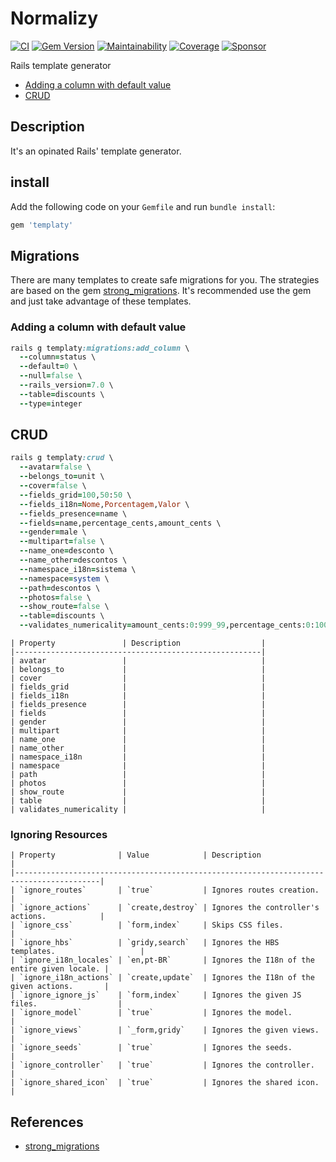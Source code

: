 # Normalizy

[![CI](https://github.com/wbotelhos/templaty/workflows/CI/badge.svg)](https://github.com/wbotelhos/templaty/actions)
[![Gem Version](https://badge.fury.io/rb/templaty.svg)](https://badge.fury.io/rb/templaty)
[![Maintainability](https://api.codeclimate.com/v1/badges/f312587b4f126bb13e85/maintainability)](https://codeclimate.com/github/wbotelhos/templaty/maintainability)
[![Coverage](https://codecov.io/gh/wbotelhos/templaty/branch/main/graph/badge.svg)](https://codecov.io/gh/wbotelhos/templaty)
[![Sponsor](https://img.shields.io/badge/sponsor-%3C3-green)](https://www.patreon.com/wbotelhos)

Rails template generator

- [Adding a column with default value](#adding-a-column-with-default-value)
- [CRUD](#crud)

## Description

It's an opinated Rails' template generator.

## install

Add the following code on your `Gemfile` and run `bundle install`:

```ruby
gem 'templaty'
```

## Migrations

There are many templates to create safe migrations for you. The strategies are based on the gem [strong_migrations](https://github.com/ankane/strong_migrations). It's recommended use the gem and just take advantage of these templates.

### Adding a column with default value

```ruby
rails g templaty:migrations:add_column \
  --column=status \
  --default=0 \
  --null=false \
  --rails_version=7.0 \
  --table=discounts \
  --type=integer
```

## CRUD

```ruby
rails g templaty:crud \
  --avatar=false \
  --belongs_to=unit \
  --cover=false \
  --fields_grid=100,50:50 \
  --fields_i18n=Nome,Porcentagem,Valor \
  --fields_presence=name \
  --fields=name,percentage_cents,amount_cents \
  --gender=male \
  --multipart=false \
  --name_one=desconto \
  --name_other=descontos \
  --namespace_i18n=sistema \
  --namespace=system \
  --path=descontos \
  --photos=false \
  --show_route=false \
  --table=discounts \
  --validates_numericality=amount_cents:0:999_99,percentage_cents:0:100_00
```

```
| Property               | Description                  |
|-------------------------------------------------------|
| avatar                 |                              |
| belongs_to             |                              |
| cover                  |                              |
| fields_grid            |                              |
| fields_i18n            |                              |
| fields_presence        |                              |
| fields                 |                              |
| gender                 |                              |
| multipart              |                              |
| name_one               |                              |
| name_other             |                              |
| namespace_i18n         |                              |
| namespace              |                              |
| path                   |                              |
| photos                 |                              |
| show_route             |                              |
| table                  |                              |
| validates_numericality |                              |
```

### Ignoring Resources

```
| Property              | Value            | Description                                  |
|-----------------------------------------------------------------------------------------|
| `ignore_routes`       | `true`           | Ignores routes creation.                     |
| `ignore_actions`      | `create,destroy` | Ignores the controller's actions.            |
| `ignore_css`          | `form,index`     | Skips CSS files.                             |
| `ignore_hbs`          | `gridy,search`   | Ignores the HBS templates.                   |
| `ignore_i18n_locales` | `en,pt-BR`       | Ignores the I18n of the entire given locale. |
| `ignore_i18n_actions` | `create,update`  | Ignores the I18n of the given actions.       |
| `ignore_ignore_js`    | `form,index`     | Ignores the given JS files.                  |
| `ignore_model`        | `true`           | Ignores the model.                           |
| `ignore_views`        | `_form,gridy`    | Ignores the given views.                     |
| `ignore_seeds`        | `true`           | Ignores the seeds.                           |
| `ignore_controller`   | `true`           | Ignores the controller.                      |
| `ignore_shared_icon`  | `true`           | Ignores the shared icon.                     |
```

## References

- [strong_migrations](https://github.com/ankane/strong_migrations)
